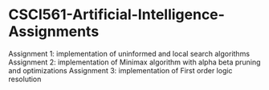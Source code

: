 # CSCI561-Artificial-Intelligence-Assignments
Assignment 1: implementation of uninformed and local search algorithms
Assignment 2: implementation of Minimax algorithm with alpha beta pruning and optimizations
Assignment 3: implementation of First order logic resolution
